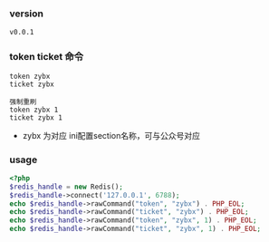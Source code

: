 
### version
```
v0.0.1
```


### token ticket 命令
```
token zybx
ticket zybx

强制重刷
token zybx 1   
ticket zybx 1
```
* zybx 为对应 ini配置section名称，可与公众号对应


### usage
```php
<?php
$redis_handle = new Redis();
$redis_handle->connect('127.0.0.1', 6788);
echo $redis_handle->rawCommand("token", "zybx") . PHP_EOL;
echo $redis_handle->rawCommand("ticket", "zybx") . PHP_EOL;
echo $redis_handle->rawCommand("token", "zybx", 1) . PHP_EOL;
echo $redis_handle->rawCommand("ticket", "zybx", 1) . PHP_EOL;
```